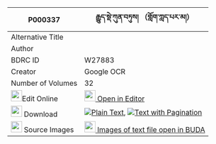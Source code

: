|P000337|རྒྱུད་སྡེ་ཀུན་བཏུས། （གློག་ཀླད་པར་མ།） 
| --- | --- 
|Alternative Title |
|Author | 
|BDRC ID | W27883
|Creator | Google OCR
|Number of Volumes| 32
|<img width="25" src="https://img.icons8.com/color/25/000000/edit-property.png">Edit Online| [<img width="25" src="https://avatars.githubusercontent.com/u/45091458?s=200&v=4"> Open in Editor](http://editor.openpecha.org/P000337)
|<img width="25" src="https://img.icons8.com/fluent/48/000000/download-2.png"/>  Download | [![](https://img.icons8.com/color/20/000000/txt.png)Plain Text](https://github.com/Openpecha/P000337/releases/download/v1/gyude_kuntu_lok_lepa_ra_ma_plain_P000337.zip), [![](https://img.icons8.com/color/20/000000/txt.png)Text with Pagination](https://github.com/Openpecha/P000337/releases/download/v1/gyude_kuntu_lok_lepa_ra_ma_pages_P000337.zip)
|<img width="25" src="https://img.icons8.com/plasticine/100/000000/pictures-folder.png"/>  Source Images | [<img width="25" src="https://library.bdrc.io/icons/BUDA-small.svg"> Images of text file open in BUDA](https://library.bdrc.io/show/bdr:W27883)
